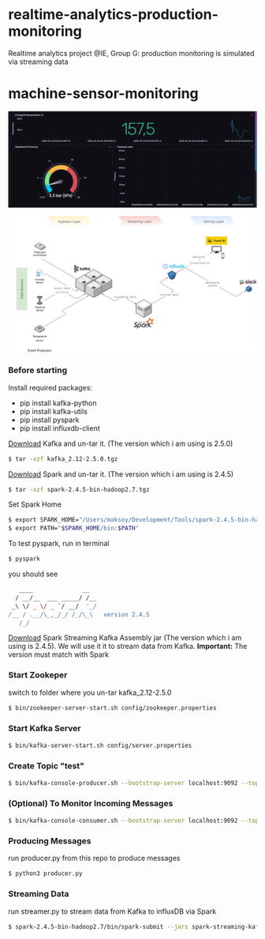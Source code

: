 # realtime-analytics-production-monitoring
Realtime analytics project @IE, Group G: production monitoring is simulated via streaming data

# machine-sensor-monitoring

![Data Streaming Diagram](https://github.com/arifcanaksoy/realtime-analytics-production-monitoring/blob/master/influx_dash.png "Production Monitoring Dashboard")

![InfluxDB Dashboard](https://github.com/arifcanaksoy/realtime-analytics-production-monitoring/blob/master/data-arcihtecture.png "InfluxDB Dashboard")


### Before starting
Install required packages:
  - pip install kafka-python
  - pip install kafka-utils
  - pip install pyspark
  - pip install influxdb-client
 
[Download](https://kafka.apache.org/downloads.html) Kafka and un-tar it. (The version which i am using is 2.5.0)
```sh
$ tar -xzf kafka_2.12-2.5.0.tgz
```

[Download](https://spark.apache.org/downloads.html) Spark and un-tar it. (The version which i am using is 2.4.5)
```sh
$ tar -xzf spark-2.4.5-bin-hadoop2.7.tgz
```

Set Spark Home
```sh
$ export SPARK_HOME="/Users/maksoy/Development/Tools/spark-2.4.5-bin-hadoop2.7"
$ export PATH="$SPARK_HOME/bin:$PATH"
```

To test pyspark, run in terminal
```sh
$ pyspark
```
you should see
```sh
   ____              __
  / __/__  ___ _____/ /__
 _\ \/ _ \/ _ `/ __/  '_/
/__ / .__/\_,_/_/ /_/\_\   version 2.4.5
   /_/
```
[Download](https://mvnrepository.com/artifact/org.apache.spark/spark-streaming-kafka-0-8-assembly_2.11) Spark Streaming Kafka Assembly jar (The version which i am using is 2.4.5). We will use it it to stream data from Kafka.
**Important:** The version must match with Spark


### Start Zookeper
switch to folder where you un-tar kafka_2.12-2.5.0 
```sh
$ bin/zookeeper-server-start.sh config/zookeeper.properties
```

### Start Kafka Server
```sh
$ bin/kafka-server-start.sh config/server.properties
```

### Create Topic "test"
```sh
$ bin/kafka-console-producer.sh --bootstrap-server localhost:9092 --topic ProductionMonitoring
```

### (Optional) To Monitor Incoming Messages
```sh
$ bin/kafka-console-consumer.sh --bootstrap-server localhost:9092 --topic ProductionMonitoring --from-beginning
```

### Producing Messages
run producer.py from this repo to produce messages
```sh
$ python3 producer.py
```

### Streaming Data
run streamer.py to stream data from Kafka to influxDB via Spark
```sh
$ spark-2.4.5-bin-hadoop2.7/bin/spark-submit --jars spark-streaming-kafka-0-8-assembly_2.11-2.4.5.jar /Users/.../git/machine-sensor-monitoring/src/steamer.py
```
